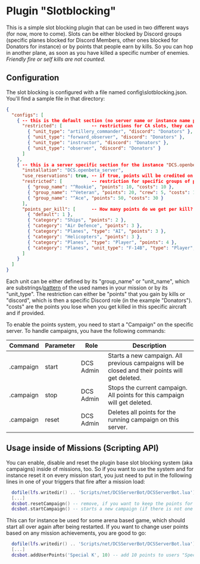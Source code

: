 # Plugin "Slotblocking"
This is a simple slot blocking plugin that can be used in two different ways (for now, more to come).
Slots can be either blocked by Discord groups (specific planes blocked for Discord Members, other ones blocked for Donators for instance) or by points that people earn by kills. So you can hop in another plane, as soon as you have killed a specific number of enemies.
_Friendly fire or self kills are not counted._

## Configuration
The slot blocking is configured with a file named config\slotblocking.json. You'll find a sample file in that directory:
```json
{
  "configs": [
    { -- this is the default section (no server name or instance name provided)
      "restricted": [           -- restrictions for CA slots, they can only be used by Discord group "Donators"
        { "unit_type": "artillery_commander", "discord": "Donators" },
        { "unit_type": "forward_observer", "discord": "Donators" },
        { "unit_type": "instructor", "discord": "Donators" },
        { "unit_type": "observer", "discord": "Donators" }
      ]
    },
    { -- this is a server specific section for the instance "DCS.openbeta_server" in this case
      "installation": "DCS.openbeta_server",
      "use_reservations": true, -- if true, points will be credited on hop-on and payed out on RTB, otherwise points will be credited on death 
      "restricted": [           -- restriction for specific groups of planes, based on a points system
        { "group_name": "^Rookie", "points": 10, "costs": 10 },
        { "group_name": "^Veteran", "points": 20, "crew": 5, "costs": 10 }, -- a multicrew seat (aka RIO) costs 5 points here
        { "group_name": "^Ace", "points": 50, "costs": 30 }
      ],
      "points_per_kill": [      -- How many points do we get per kill? If not set, default will be 1 point per kill
        { "default": 1 },
        { "category": "Ships", "points": 2 },
        { "category": "Air Defence", "points": 3 },
        { "category": "Planes", "type": "AI", "points": 3 },
        { "category": "Helicopters", "points": 3 },
        { "category": "Planes", "type": "Player", "points": 4 },
        { "category": "Planes", "unit_type": "F-14B", "type": "Player", "points": 5 }
      ]
    }
  ]
}
```
Each unit can be either defined by its "group_name" or "unit_name", which are substrings/[pattern](https://riptutorial.com/lua/example/20315/lua-pattern-matching) of the used names in your mission or by its "unit_type".
The restriction can either be "points" that you gain by kills or "discord", which is then a specific Discord role (in the example "Donators").
"costs" are the points you lose when you get killed in this specific aircraft and if provided.

To enable the points system, you need to start a "Campaign" on the specific server. To handle campaigns, you have the following commands:

| Command        | Parameter | Role      | Description                                                                                     |
|----------------|-----------|-----------|-------------------------------------------------------------------------------------------------|
| .campaign      | start     | DCS Admin | Starts a new campaign. All previous campaigns will be closed and their points will get deleted. |
| .campaign      | stop      | DCS Admin | Stops the current campaign. All points for this campaign will get deleted.                      |
| .campaign      | reset     | DCS Admin | Deletes all points for the running campaign on this server.                                     |

## Usage inside of Missions (Scripting API)
You can enable, disable and reset the plugin base slot blocking system (aka campaigns) inside of missions, too. 
So if you want to use the system and for instance reset it on every mission start, you just need to put in the following
lines in one of your triggers that fire after a mission load:
```lua
  dofile(lfs.writedir() .. 'Scripts/net/DCSServerBot/DCSServerBot.lua')
  [...]
  dcsbot.resetCampaign() -- remove, if you want to keep the points for players
  dcsbot.startCampaign() -- starts a new campaign (if there is not one started already)
```
This can for instance be used for some arena based game, which should start all over again after being restarted.
If you want to change user points based on any mission achievements, you are good to go:
```lua
  dofile(lfs.writedir() .. 'Scripts/net/DCSServerBot/DCSServerBot.lua')
  [...]
  dcsbot.addUserPoints('Special K', 10) -- add 10 points to users "Special K"'s credits. Points can be negative.
```
